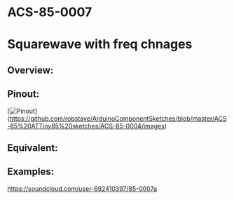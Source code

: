 # ACS-85-0007
Squarewave with freq chnages
==============

## Overview:

 

## Pinout:
[![Pinout](https://github.com/robstave/ArduinoComponentSketches/blob/master/ACS-85%20ATTiny85%20sketches/ACS-85-0007/images/ACS-85-0007.png)] (https://github.com/robstave/ArduinoComponentSketches/blob/master/ACS-85%20ATTiny85%20sketches/ACS-85-0004/images)

## Equivalent:

## Examples:

 https://soundcloud.com/user-692410397/85-0007a
